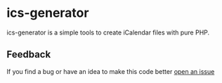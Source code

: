 ics-generator
=============

ics-generator is a simple tools to create iCalendar files with pure PHP.

## Feedback
If you find a bug or have an idea to make this code better [open an issue](https://github.com/anhducbkhn/ics-generator/issues)


